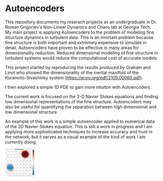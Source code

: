 # Autoencoders
This repository documents my reserach projects as an undergraduate in Dr. Roman Grigoriev's Non-Linear Dynamics and Chaos lab at Georgia Tech.
My main project is applying Autoencoders to the problem of modeling fine structure dynamics in turbulent data. This is an imortant problem because fine structure is both important and extremely expensive to simulate in detail. Autoencoders have proven to be effective in many areas for dimensionality reduction. Reduced dimensional modeling of fine structure in turbulent systems would reduce the computational cost of accurate models. 

This project started by reproducing the results produced by Graham and Linot who showed the dimensionality of the inertial manifold of the Kuramoto-Sivashinky system (https://arxiv.org/pdf/2109.00060.pdf).

I then explored a simple 1D PDE to gain more intuiton with Autoencoders.

The current work is focused on the 2-D Navier Stokes equations and finding low dimensional representations of the fine structure. Autoencoders may also be useful for quantifying the separation between high dimensional and low dimensional structure. 

An example of this work is a simple autoencoder applied to numerical data of the 2D Navier-Stokes equation. This is still a work in progress and I am applying more sophisticated techniques to increase accuracy and trust in the network, but it serves as a visual example of the kind of work I am currently doing. 

<img
  src="singlePeriodLatentDims.png"
  alt="Alt text"
  title="Optional title"
  style="display: inline-block; margin: 0 auto; max-width: 100px">
